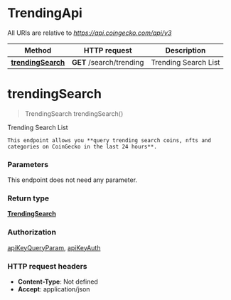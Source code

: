 # TrendingApi

All URIs are relative to *https://api.coingecko.com/api/v3*

| Method | HTTP request | Description |
|------------- | ------------- | -------------|
| [**trendingSearch**](TrendingApi.md#trendingSearch) | **GET** /search/trending | Trending Search List |


<a name="trendingSearch"></a>
# **trendingSearch**
> TrendingSearch trendingSearch()

Trending Search List

    This endpoint allows you **query trending search coins, nfts and categories on CoinGecko in the last 24 hours**.

### Parameters
This endpoint does not need any parameter.

### Return type

[**TrendingSearch**](../Models/TrendingSearch.md)

### Authorization

[apiKeyQueryParam](../README.md#apiKeyQueryParam), [apiKeyAuth](../README.md#apiKeyAuth)

### HTTP request headers

- **Content-Type**: Not defined
- **Accept**: application/json


